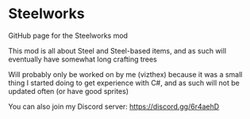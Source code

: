 # Steelworks
GitHub page for the Steelworks mod

This mod is all about Steel and Steel-based items, and as such will eventually have somewhat long crafting trees

Will probably only be worked on by me (vizthex) because it was a small thing I started doing to get experience with C#, and as such will not be updated often (or have good sprites)

You can also join my Discord server: https://discord.gg/6r4aehD
